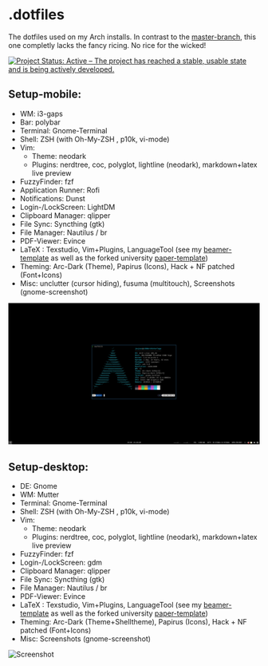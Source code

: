 # .dotfiles
The dotfiles used on my Arch installs. 
In contrast to the [master-branch](https://github.com/JeuJeus/.dotfiles/blob/master/README.md), this one completly lacks the fancy ricing. No rice for the wicked!

[![Project Status: Active – The project has reached a stable, usable state and is being actively developed.](https://www.repostatus.org/badges/latest/active.svg)](https://www.repostatus.org/#active)

## Setup-mobile:
- WM: i3-gaps
- Bar: polybar
- Terminal: Gnome-Terminal
- Shell: ZSH (with Oh-My-ZSH , p10k, vi-mode)
- Vim: 
    - Theme: neodark
    - Plugins: nerdtree, coc, polyglot, lightline (neodark), markdown+latex live preview
- FuzzyFinder: fzf
- Application Runner: Rofi
- Notifications: Dunst
- Login-/LockScreen: LightDM
- Clipboard Manager: qlipper
- File Sync: Syncthing (gtk)
- File Manager: Nautilus / br
- PDF-Viewer: Evince
- LaTeX : Texstudio, Vim+Plugins, LanguageTool (see my [beamer-template](https://github.com/JeuJeus/latex-beamer-template-fhdw) as well as the forked university [paper-template](https://github.com/JeuJeus/latex-thesis-template-fhdw))
- Theming: Arc-Dark (Theme), Papirus (Icons), Hack + NF patched (Font+Icons)
- Misc: unclutter (cursor hiding), fusuma (multitouch), Screenshots (gnome-screenshot)

![Screenshot](https://raw.githubusercontent.com/JeuJeus/.dotfiles/noRice/Screenshots/Screenshot%20from%202020-10-21%2015-39-02.png)

## Setup-desktop:
- DE: Gnome
- WM: Mutter
- Terminal: Gnome-Terminal
- Shell: ZSH (with Oh-My-ZSH , p10k, vi-mode)
- Vim: 
    - Theme: neodark
    - Plugins: nerdtree, coc, polyglot, lightline (neodark), markdown+latex live preview
- FuzzyFinder: fzf
- Login-/LockScreen: gdm
- Clipboard Manager: qlipper
- File Sync: Syncthing (gtk)
- File Manager: Nautilus / br
- PDF-Viewer: Evince
- LaTeX : Texstudio, Vim+Plugins, LanguageTool (see my [beamer-template](https://github.com/JeuJeus/latex-beamer-template-fhdw) as well as the forked university [paper-template](https://github.com/JeuJeus/latex-thesis-template-fhdw))
- Theming: Arc-Dark (Theme+Shelltheme), Papirus (Icons), Hack + NF patched (Font+Icons)
- Misc: Screenshots (gnome-screenshot)

![Screenshot](https://raw.githubusercontent.com/JeuJeus/.dotfiles/noRice/Screenshots/Screenshot%20from%202020-10-22%2009-37-43.png)
